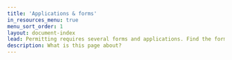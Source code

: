 ```yaml
---
title: 'Applications & forms'
in_resources_menu: true
menu_sort_order: 1
layout: document-index
lead: Permitting requires several forms and applications. Find the form or application you need by referencing the list below.
description: What is this page about?
---
```


